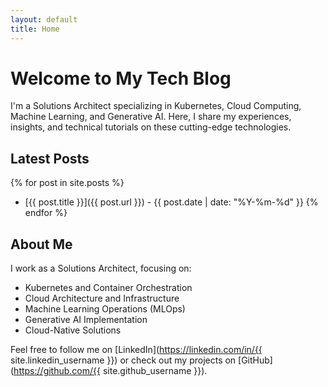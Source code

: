 ```yaml
---
layout: default
title: Home
---
```


# Welcome to My Tech Blog

I'm a Solutions Architect specializing in Kubernetes, Cloud Computing, Machine Learning, and Generative AI. Here, I share my experiences, insights, and technical tutorials on these cutting-edge technologies.

## Latest Posts

{% for post in site.posts %}
* [{{ post.title }}]({{ post.url }}) - {{ post.date | date: "%Y-%m-%d" }}
{% endfor %}

## About Me

I work as a Solutions Architect, focusing on:
- Kubernetes and Container Orchestration
- Cloud Architecture and Infrastructure
- Machine Learning Operations (MLOps)
- Generative AI Implementation
- Cloud-Native Solutions

Feel free to follow me on [LinkedIn](https://linkedin.com/in/{{ site.linkedin_username }}) or check out my projects on [GitHub](https://github.com/{{ site.github_username }}).
